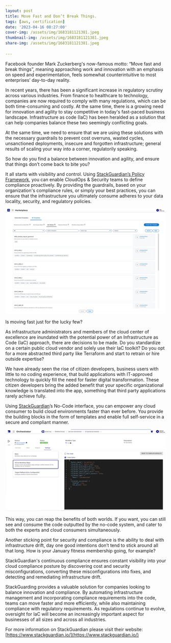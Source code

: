 ```yaml
---
layout: post
title: Move Fast and Don’t Break Things.
tags: [aws, certification]
date: '2023-04-16 08:27:00'
cover-img: /assets/img/1683181121381.jpeg
thumbnail-img: /assets/img/1683181121381.jpeg
share-img: /assets/img/1683181121381.jpeg

---
```


Facebook founder Mark Zuckerberg's now-famous motto: “Move fast and break things”, meaning approaching work and innovation with an emphasis on speed and experimentation, feels somewhat counterintuitive to most enterprises’ day-to-day reality.

In recent years, there has been a significant increase in regulatory scrutiny across various industries. From finance to healthcare to technology, companies are now required to comply with many regulations, which can be both time-consuming and costly. At the same time, there is a growing need for innovation and agility to stay competitive in today's fast-paced business landscape. Infrastructure as code (IaC) has been heralded as a solution that can help companies balance these two seemingly conflicting goals.

At the same time, we need to ensure that we are using these solutions with the necessary guardrails to prevent cost overruns, wasted cycles, unsanctioned deployments, insecure and forgotten infrastructure; general results of scaling your way into a corner, regulatorily speaking.

So how do you find a balance between innovation and agility, and ensure that things don’t come back to bite you?

It all starts with visibility and control. Using [StackGuardian’s Policy Framework](https://docs.stackguardian.io/docs/features/policies/overview), you can enable CloudOps & Security teams to define compliance proactively. By providing the guardrails, based on your organization's compliance rules, or simply your best practices, you can ensure that the infrastructure you ultimately consume adheres to your data locality, security, and regulatory policies.

<img src="/assets/img/Screenshot-2023-04-14-at-10.13.29.png">

Is moving fast just for the lucky few?

As infrastructure administrators and members of the cloud center of excellence are inundated with the potential power of an Infrastructure as Code (IaC) approach, there are decisions to be made. Do you standardize on a certain public cloud vendor and solely use their IaC toolkit? Do you opt for a more abstracted third party like Terraform and start to retrain or hire outside expertise? &nbsp;

We have already seen the rise of citizen developers, business users with little to no coding experience, that build applications with IT-approved technology to quickly fill the need for faster digital transformation. These citizen developers bring the added benefit that your specific organizational knowledge is translated into the app, something that third party applications rarely achieve fully.

Using [StackGuardian](https://www.stackguardian.io/)’s No-Code interface, you can empower any cloud consumer to build cloud environments faster than ever before. You provide the building blocks in the form of templates and enable full self-service in a secure and compliant manner.

<img src="/assets/img/Screenshot-2023-04-14-at-10.25.13.png">

This way, you can reap the benefits of both worlds. If you want, you can still see and consume the code outputted by the no-code system, and cater to both the experts and cloud consumers simultaneously.

Another sticking point for security and compliance is the ability to deal with infrastructure drift, day one good intentions don’t tend to stick around all that long. How is your January fitness membership going, for example?

StackGuardian's continuous compliance ensures constant visibility into your cloud compliance posture by discovering cost and security misconfigurations, converting these misconfigurations into fixes, and detecting and remediating infrastructure drift.

StackGuarding provides a valuable solution for companies looking to balance innovation and compliance. By automating infrastructure management and incorporating compliance requirements into the code, teams can move faster and more efficiently, while also maintaining compliance with regulatory requirements. As regulations continue to evolve, oversight for IaC will become an increasingly important aspect for businesses of all sizes and across all industries.

For more information on StackGuardian please visit their website: [https://www.stackguardian.io/](https://www.stackguardian.io/)

